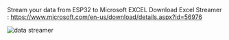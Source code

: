 Stream your data from ESP32 to Microsoft EXCEL
Download Excel Streamer : https://www.microsoft.com/en-us/download/details.aspx?id=56976 

![data streamer](https://github.com/Husainiaza/datastreamer/assets/148662620/28741b53-2e11-4776-992d-53d375e3e8ed)

